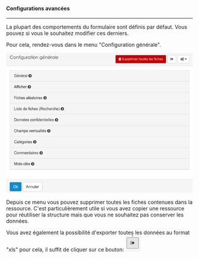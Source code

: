 #### Configurations avancées

---

La plupart des comportements du formulaire sont définis par défaut. Vous pouvez si vous le souhaitez modifier ces derniers.

Pour cela, rendez-vous dans le menu "Configuration générale".

![](images/clacoform-fig59.png)

Depuis ce menu vous pouvez supprimer toutes les fiches contenues dans la ressource. C'est particulièrement utile si vous avez copier une ressource pour réutiliser la structure mais que vous ne souhaitez pas conserver les données.

Vous avez également la possibilité d'exporter toutes les données au format "xls" pour cela, il suffit de cliquer sur ce bouton:
![](images/clacoform-fig60.png)





